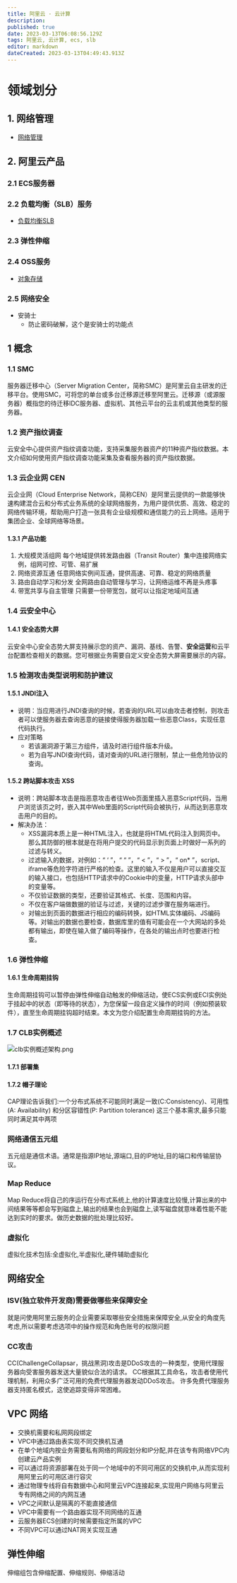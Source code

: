 ```yaml
---
title: 阿里云 · 云计算
description: 
published: true
date: 2023-03-13T06:08:56.129Z
tags: 阿里云, 云计算, ecs, slb
editor: markdown
dateCreated: 2023-03-13T04:49:43.913Z
---
```


# 领域划分

## 1. 网络管理

- [网络管理](/开发技术/阿里云/网络管理)


## 2. 阿里云产品

### 2.1 ECS服务器

### 2.2 负载均衡（SLB）服务

- [负载均衡SLB](/开发技术/阿里云/负载均衡SLB)

### 2.3 弹性伸缩

### 2.4 OSS服务

- [对象存储](/开发技术/阿里云/对象存储)

### 2.5 网络安全

- 安骑士
	- 防止密码破解，这个是安骑士的功能点

## 1 概念

### 1.1 SMC

服务器迁移中心（Server Migration Center，简称SMC）是阿里云自主研发的迁移平台。使用SMC，可将您的单台或多台迁移源迁移至阿里云。迁移源（或源服务器）概指您的待迁移IDC服务器、虚拟机、其他云平台的云主机或其他类型的服务器。

### 1.2 资产指纹调查

云安全中心提供资产指纹调查功能，支持采集服务器资产的11种资产指纹数据。本文介绍如何使用资产指纹调查功能采集及查看服务器的资产指纹数据。

### 1.3 云企业网 CEN

云企业网（Cloud Enterprise Network，简称CEN）是阿里云提供的一款能够快速构建混合云和分布式业务系统的全球网络服务，为用户提供优质、高效、稳定的网络传输环境，帮助用户打造一张具有企业级规模和通信能力的云上网络。适用于集团企业、全球网络等场景。

#### 1.3.1 产品功能
1. 大规模灵活组网
每个地域提供转发路由器（Transit Router）集中连接网络实例，组网可控、可管、易扩展
2. 网络资源互通
任意网络实例间互通，提供高速、可靠、稳定的网络质量
3. 路由自动学习和分发
全网路由自动管理与学习，让网络运维不再是头疼事
4. 带宽共享与自主管理
只需要一份带宽包，就可以让指定地域间互通

### 1.4 云安全中心

#### 1.4.1 安全态势大屏

云安全中心安全态势大屏支持展示您的资产、漏洞、基线、告警、**安全运营**和云平台配置检查相关的数据。您可根据业务需要自定义安全态势大屏需要展示的内容。

### 1.5 检测攻击类型说明和防护建议

#### 1.5.1 JNDI注入
- 说明：当应用进行JNDI查询的时候，若查询的URL可以由攻击者控制，则攻击者可以使服务器去查询恶意的链接使得服务器加载一些恶意Class，实现任意代码执行。
- 应对策略
	- 若该漏洞源于第三方组件，请及时进行组件版本升级。
	- 若为自写JNDI查询代码，请对查询的URL进行限制，禁止一些危险协议的查询。
  
#### 1.5.2 跨站脚本攻击 XSS
- 说明：跨站脚本攻击是指恶意攻击者往Web页面里插入恶意Script代码，当用户浏览该页之时，嵌入其中Web里面的Script代码会被执行，从而达到恶意攻击用户的目的。
- 解决办法：
	- XSS漏洞本质上是一种HTML注入，也就是将HTML代码注入到网页中。那么其防御的根本就是在将用户提交的代码显示到页面上时做好一系列的过滤与转义。
	- 过滤输入的数据，对例如：“ ‘ ”，“ “ ”，“ < ”，“ > ”，“ on* ”，script、iframe等危险字符进行严格的检查。这里的输入不仅是用户可以直接交互的输入接口，也包括HTTP请求中的Cookie中的变量，HTTP请求头部中的变量等。
	- 不仅验证数据的类型，还要验证其格式、长度、范围和内容。
	- 不仅在客户端做数据的验证与过滤，关键的过滤步骤在服务端进行。
	- 对输出到页面的数据进行相应的编码转换，如HTML实体编码、JS编码等。对输出的数据也要检查，数据库里的值有可能会在一个大网站的多处都有输出，即使在输入做了编码等操作，在各处的输出点时也要进行检查。
  
### 1.6 弹性伸缩

#### 1.6.1 生命周期挂钩
生命周期挂钩可以暂停由弹性伸缩自动触发的伸缩活动，使ECS实例或ECI实例处于挂起中的状态（即等待的状态），为您保留一段自定义操作的时间（例如预装软件），直至生命周期挂钩超时结束。本文为您介绍配置生命周期挂钩的方法。

### 1.7 CLB实例概述

![clb实例概述架构.png](/阿里云acp/clb实例概述架构.png)

#### 1.7.1 部署集


#### 1.7.2 帽子理论

CAP理论告诉我们:一个分布式系统不可能同时满足一致(C:Consistency)、可用性(A: Availability) 和分区容错性(P: Partition tolerance) 这三个基本需求,最多只能同时满足其中两项


### 网络通信五元组

五元组是通信术语。通常是指源IP地址,源端口,目的IP地址,目的端口和传输层协议。

### Map Reduce

Map Reduce将自己的序运行在分布式系统上,他的计算速度比较慢,计算出来的中间结果等等都会写到磁盘上,输出的结果也会到磁盘上,读写磁盘就意味着性能不能达到实时的要求。做历史数据的批处理比较好。

### 虚拟化

虚拟化技术包括:全虚拟化,半虚拟化,硬件辅助虚拟化

## 网络安全

### ISV(独立软件开发商)需要做哪些来保障安全

就是问使用阿里云服务的企业需要采取哪些安全措施来保障安全,从安全的角度先考虑,所以需要考虑选项中的操作规范和角色账号的权限问题

### CC攻击

CC(ChallengeCollapsar，挑战黑洞)攻击是DDoS攻击的一种类型，使用代理服务器向受害服务器发送大量貌似合法的请求。 CC根据其工具命名，攻击者使用代理机制，利用众多广泛可用的免费代理服务器发动DDoS攻击。 许多免费代理服务器支持匿名模式，这使追踪变得非常困难。

## VPC 网络

- 交换机需要和私网网段绑定
- VPC中通过路由表实现不同交换机互通
- 在单个地域内按业务需要私有网络的网段划分和IP分配,并在该专有网络VPC内创建云产品实例
- 可以通过将资源部署在处于同一个地域中的不同可用区的交换机中,从而实现利用阿里云的可用区进行容灾
- 通过物理专线将自有数据中心和阿里云VPC连接起来,实现用户网络与阿里云专有网络之间的内网互通
- VPC之间默认是隔离的不能直接通信
- VPC中需要有一个路由器实现不同网络的互通
- 云服务器ECS创建的时候需要指定所属的VPC
- 不同VPC可以通过NAT网关实现互通

## 弹性伸缩

伸缩组包含伸缩配置、伸缩规则、伸缩活动


